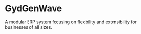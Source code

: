 # GydGenWave
A modular ERP system focusing on flexibility and extensibility for businesses of all sizes.
